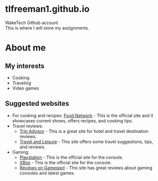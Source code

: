 # tlfreeman1.github.io
WakeTech Github account  
This is where I will store my assignments.

# About me
## My interests
 * Cooking
 * Traveling
 * Video games
## Suggested websites
 * For cooking and recipes: [Food Network](https://www.foodnetwork.com/) - This is the official site and it showcases current shows, offers recipes, and cooking tips.
 * Travel reviews:  
    * [Trip Advisor](https://www.tripadvisor.com/) - This is a great site for hotel and travel destination reviews.    
    * [Travel and Leisure](https://www.travelandleisure.com/) - This site offers some travel suggestions, tips, and reviews.  
 * Gaming:
    * [Playstation](https://www.playstation.com/en-us/) - This is the official site for the console.
    * [XBox](https://www.xbox.com/en-US) - This is the official site for the console.
    * [Reviews on Gamespot](https://www.gamespot.com/) - This site has great reviews about gaming consoles and latest games.
